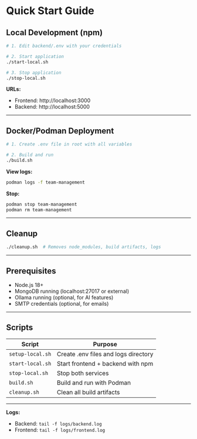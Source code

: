 # Quick Start Guide

## Local Development (npm)

```bash
# 1. Edit backend/.env with your credentials

# 2. Start application
./start-local.sh

# 3. Stop application
./stop-local.sh
```

**URLs:**
- Frontend: http://localhost:3000
- Backend: http://localhost:5000

---

## Docker/Podman Deployment

```bash
# 1. Create .env file in root with all variables

# 2. Build and run
./build.sh
```

**View logs:**
```bash
podman logs -f team-management
```

**Stop:**
```bash
podman stop team-management
podman rm team-management
```

---

## Cleanup

```bash
./cleanup.sh  # Removes node_modules, build artifacts, logs
```

---

## Prerequisites

- Node.js 18+
- MongoDB running (localhost:27017 or external)
- Ollama running (optional, for AI features)
- SMTP credentials (optional, for emails)

---

## Scripts

| Script | Purpose |
|--------|---------|
| `setup-local.sh` | Create .env files and logs directory |
| `start-local.sh` | Start frontend + backend with npm |
| `stop-local.sh` | Stop both services |
| `build.sh` | Build and run with Podman |
| `cleanup.sh` | Clean all build artifacts |

---

**Logs:**
- Backend: `tail -f logs/backend.log`
- Frontend: `tail -f logs/frontend.log`